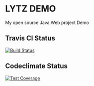 LYTZ DEMO
================================

My open source Java Web project Demo

Travis CI Status
--------------------------------
[![Build Status](https://travis-ci.org/cloudlu/lytz.svg?branch=master)](https://travis-ci.org/cloudlu/lytz)

Codeclimate Status
--------------------------------
[![Test Coverage](https://codeclimate.com/github/cloudlu/lytz/badges/coverage.svg)](https://codeclimate.com/github/cloudlu/lytz/coverage)

